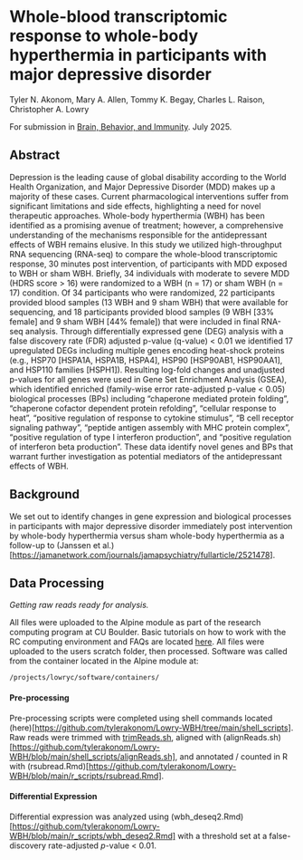 # Whole-blood transcriptomic response to whole-body hyperthermia in participants with major depressive disorder

Tyler N. Akonom, Mary A. Allen, Tommy K. Begay, Charles L. Raison, Christopher A. Lowry

For submission in [Brain, Behavior, and Immunity](https://www.sciencedirect.com/journal/brain-behavior-and-immunity). July 2025.


## Abstract

Depression is the leading cause of global disability according to the World Health Organization, and Major Depressive Disorder (MDD) makes up a majority of these cases. Current pharmacological interventions suffer from significant limitations and side effects, highlighting a need for novel therapeutic approaches. Whole-body hyperthermia (WBH) has been identified as a promising avenue of treatment; however, a comprehensive understanding of the mechanisms responsible for the antidepressant effects of WBH remains elusive. In this study we utilized high-throughput RNA sequencing (RNA-seq) to compare the whole-blood transcriptomic response, 30 minutes post intervention, of participants with MDD exposed to WBH or sham WBH. Briefly, 34 individuals with moderate to severe MDD (HDRS score > 16) were randomized to a WBH (n = 17) or sham WBH (n = 17) condition. Of 34 participants who were randomized, 22 participants provided blood samples (13 WBH and 9 sham WBH) that were available for sequencing, and 18 participants provided blood samples (9 WBH [33% female] and 9 sham WBH [44% female]) that were included in final RNA-seq analysis. Through differentially expressed gene (DEG) analysis with a false discovery rate (FDR) adjusted p-value (q-value) < 0.01 we identified 17 upregulated DEGs including multiple genes encoding heat-shock proteins (e.g., HSP70 [HSPA1A, HSPA1B, HSPA4], HSP90 [HSP90AB1, HSP90AA1], and HSP110 families [HSPH1]). Resulting log-fold changes and unadjusted p-values for all genes were used in Gene Set Enrichment Analysis (GSEA), which identified enriched (family-wise error rate-adjusted p-value < 0.05) biological processes (BPs) including “chaperone mediated protein folding”, “chaperone cofactor dependent protein refolding”, “cellular response to heat”, “positive regulation of response to cytokine stimulus”, “B cell receptor signaling pathway”, “peptide antigen assembly with MHC protein complex”, “positive regulation of type I interferon production”, and “positive regulation of interferon beta production”. These data identify novel genes and BPs that warrant further investigation as potential mediators of the antidepressant effects of WBH.


## Background

We set out to identify changes in gene expression and biological processes in participants with major depressive disorder immediately post intervention by whole-body hyperthermia versus sham whole-body hyperthermia as a follow-up to (Janssen et al.)[https://jamanetwork.com/journals/jamapsychiatry/fullarticle/2521478].
 
## Data Processing

*Getting raw reads ready for analysis.*

All files were uploaded to the Alpine module as part of the research computing program at CU Boulder. Basic tutorials on how to work with the RC computing environment and FAQs are located [here](https://curc.readthedocs.io/en/latest/). All files were uploaded to the users scratch folder, then processed. Software was called from the container located in the Alpine module at:

	/projects/lowryc/software/containers/


#### Pre-processing

Pre-processing scripts were completed using shell commands located (here)[https://github.com/tylerakonom/Lowry-WBH/tree/main/shell_scripts]. Raw reads were trimmed with [trimReads.sh](https://github.com/tylerakonom/Lowry-WBH/blob/main/shell_scripts/trimReads.sh), aligned with (alignReads.sh)[https://github.com/tylerakonom/Lowry-WBH/blob/main/shell_scripts/alignReads.sh], and annotated / counted in R with (rsubread.Rmd)[https://github.com/tylerakonom/Lowry-WBH/blob/main/r_scripts/rsubread.Rmd].

#### Differential Expression

Differential expression was analyzed using (wbh_deseq2.Rmd)[https://github.com/tylerakonom/Lowry-WBH/blob/main/r_scripts/wbh_deseq2.Rmd] with a threshold set at a false-discovery rate-adjusted *p*-value < 0.01.